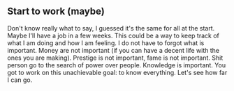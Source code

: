 ## Start to work (maybe)

Don't know really what to say, I guessed it's the same for all at the start.
Maybe I'll have a job in a few weeks. This could be a way to keep track of what I am doing and how I am feeling. I do not have to forgot what is important. Money are not important (if you can have a decent life with the ones you are making). Prestige is not important, fame is not important.
Shit person go to the search of power over people.
Knowledge is important. You got to work on this unachievable goal: to know everything. Let's see how far I can go.
